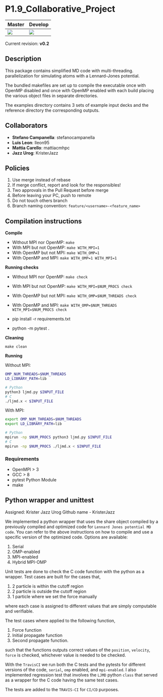 # P1.9_Collaborative_Project

| Master | Develop |
|--------|---------|
| ![](https://travis-ci.com/KristerJazz/P1.9_Collaborative_Project.svg?branch=master) | ![](https://travis-ci.com/KristerJazz/P1.9_Collaborative_Project.svg?branch=develop) |

Current revision: **v0.2**

## Description

This package contains simplified MD code with multi-threading.
parallelization for simulating atoms with a Lennard-Jones potential.

The bundled makefiles are set up to compile the executable once
with OpenMP disabled and once with OpenMP enabled with each build
placing the various object files in separate directories.

The examples directory contains 3 sets of example input decks
and the reference directory the corresponding outputs.

## Collaborators

* **Stefano Campanella**: stefanocampanella
* **Luis Leon**: lleon95
* **Mattia Carello**: mattiacmhpc
* **Jazz Urog**: KristerJazz

## Policies

1. Use merge instead of rebase
2. If merge conflict, report and look for the responsibles!
3. Two approvals in the Pull Request before merge
4. Before leaving your PC, push to remote
5. Do not touch others branch
6. Branch naming convention: `feature/<username>-<feature_name>`

## Compilation instructions

**Compile**

* Without MPI nor OpenMP: `make`
* With MPI but not OpenMP: `make WITH_MPI=1`
* With OpenMP but not MPI: `make WITH_OMP=1`
* With OpenMP and MPI: `make WITH_OMP=1 WITH_MPI=1`
  
**Running checks**

* Without MPI nor OpenMP: `make check`
* With MPI but not OpenMP: `make WITH_MPI=$NUM_PROCS check`
* With OpenMP but not MPI: `make WITH_OMP=$NUM_THREADS check`
* With OpenMP and MPI: `make WITH_OMP=$NUM_THREADS WITH_MPI=$NUM_PROCS check`

* pip install -r requirements.txt
* python -m pytest .

**Cleaning**

`make clean`

**Running**

Without MPI:

```bash
OMP_NUM_THREADS=$NUM_THREADS
LD_LIBRARY_PATH=lib

# Python
python3 ljmd.py $INPUT_FILE
# C
./ljmd.x < $INPUT_FILE
```

With MPI:

```bash
export OMP_NUM_THREADS=$NUM_THREADS
export LD_LIBRARY_PATH=lib

# Python
mpirun -np $NUM_PROCS python3 ljmd.py $INPUT_FILE
# C
mpirun -np $NUM_PROCS ./ljmd.x < $INPUT_FILE
```


### Requirements

* OpenMPI > 3
* GCC > 8
* pytest Python Module
* make

## Python wrapper and unittest
Assigned: Krister Jazz Urog
Github name - KristerJazz

We implemented a python wrapper that uses the share object compiled by a previously compiled and optimized code for `Lennard Jones potential MD code`.
You can refer to the above instructions on how to compile and use a specific version of the optimized code.
Options are available:

1. Serial
2. OMP-enabled
3. MPI-enabled
4. Hybrid MPI-OMP

Unit tests are done to check the C code function with the python as a wrapper.
Test cases are built for the cases that,

1. 2 particle is within the cutoff region
2. 2 particle is outside the cutoff region
3. 1 particle where we set the force manually

where each case is assigned to different values that are simply computable and verifiable.

The test cases where applied to the following function, 

1. Force function
2. Initial propagate function
3. Second propagate function.

such that the functions outputs correct values of the `position`, `velocity`, `force` is checked, whichever value is needed to be checked.

With the `TravisCI` we run both the C tests and the pytests for different versions of the code, `serial`, `omp` enabled, and `mpi-enabled`.
I also implemented regression test that involves the `LJMD` python `class` that served as a wrapper for the C code having the same test cases. 

The tests are added to the `TRAVIS-CI` for `CI/CD` purposes.
